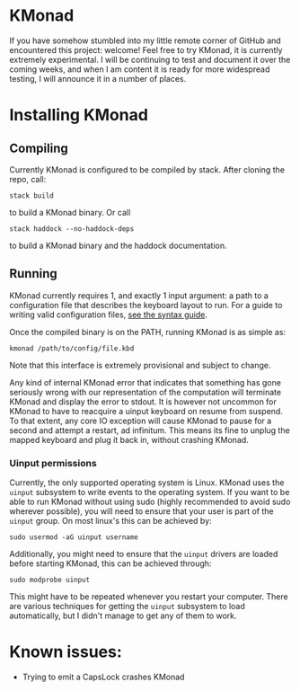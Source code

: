 # KMonad

If you have somehow stumbled into my little remote corner of GitHub and
encountered this project: welcome! Feel free to try KMonad, it is currently
extremely experimental. I will be continuing to test and document it over the
coming weeks, and when I am content it is ready for more widespread testing, I
will announce it in a number of places.

# Installing KMonad

## Compiling
Currently KMonad is configured to be compiled by stack. After cloning the repo,
call:
``` shell
stack build
```
to build a KMonad binary. Or call
``` shell
stack haddock --no-haddock-deps
```
to build a KMonad binary and the haddock documentation.

## Running
KMonad currently requires 1, and exactly 1 input argument: a path to a
configuration file that describes the keyboard layout to run. For a guide to
writing valid configuration files, [see the
syntax guide](https://github.com/david-janssen/kmonad/blob/master/doc/syntax_guide.md).

Once the compiled binary is on the PATH, running KMonad is as simple as:

``` shell
kmonad /path/to/config/file.kbd
```

Note that this interface is extremely provisional and subject to change.

Any kind of internal KMonad error that indicates that something has gone
seriously wrong with our representation of the computation will terminate KMonad
and display the error to stdout. It is however not uncommon for KMonad to have
to reacquire a uinput keyboard on resume from suspend. To that extent, any core
IO exception will cause KMonad to pause for a second and attempt a restart, ad
infinitum. This means its fine to unplug the mapped keyboard and plug it back
in, without crashing KMonad. 

### Uinput permissions
Currently, the only supported operating system is Linux. KMonad uses the
`uinput` subsystem to write events to the operating system. If you want to be
able to run KMonad without using sudo (highly recommended to avoid sudo wherever
possible), you will need to ensure that your user is part of the `uinput` group.
On most linux's this can be achieved by:

``` shell
sudo usermod -aG uinput username
```

Additionally, you might need to ensure that the `uinput` drivers are loaded
before starting KMonad, this can be achieved through:

``` shell
sudo modprobe uinput
```

This might have to be repeated whenever you restart your computer. There are
various techniques for getting the `uinput` subsystem to load automatically, but
I didn't manage to get any of them to work.

# Known issues:
- Trying to emit a CapsLock crashes KMonad
